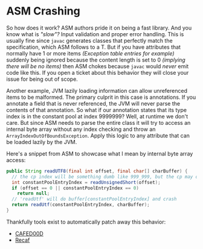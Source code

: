 # ASM Crashing

So how does it work? ASM authors pride it on being a fast library. And you know what is _"slow"?_ Input validation and proper error handling. This is usually fine since `javac` generates classes that perfectly match the specification, which ASM follows to a T. But if you have attributes that normally have 1 or more items _(Exception table entries for example)_ suddenly being ignored because the content length is set to 0 _(implying there will be no items)_ then ASM chokes because `javac` would _never_  emit code like this. If you open a ticket about this behavior they will close your issue for being out of scope.

Another example, JVM lazily loading information can allow unreferenced items to be malformed. The primary culprit in this case is annotations. If you annotate a field that is never referenced, the JVM will never parse the contents of that annotation. So what if our annotation states that its type index is in the constant pool at index 9999999? Well, at runtime we don't care. But since ASM needs to parse the entire class it will try to access an internal byte array without any index checking and throw an `ArrayIndexOutOfBoundsException`. Apply this logic to any attribute that can be loaded lazily by the JVM.

Here's a snippet from ASM to showcase what I mean by internal byte array access:

```java
public String readUTF8(final int offset, final char[] charBuffer) {
  // the cp index will be something dumb like 999_999, but the cp may only have 1_000 or so items
  int constantPoolEntryIndex = readUnsignedShort(offset); 
  if (offset == 0 || constantPoolEntryIndex == 0) 
    return null;
  // 'readUtf' will do buffer[constantPoolEntryIndex] and crash
  return readUtf(constantPoolEntryIndex, charBuffer); 
}
```

Thankfully tools exist to automatically patch away this behavior:

* [CAFED00D](https://github.com/Col-E/CAFED00D)
* [Recaf](https://github.com/Col-E/Recaf)

